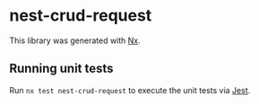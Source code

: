 # nest-crud-request

This library was generated with [Nx](https://nx.dev).

## Running unit tests

Run `nx test nest-crud-request` to execute the unit tests via [Jest](https://jestjs.io).
